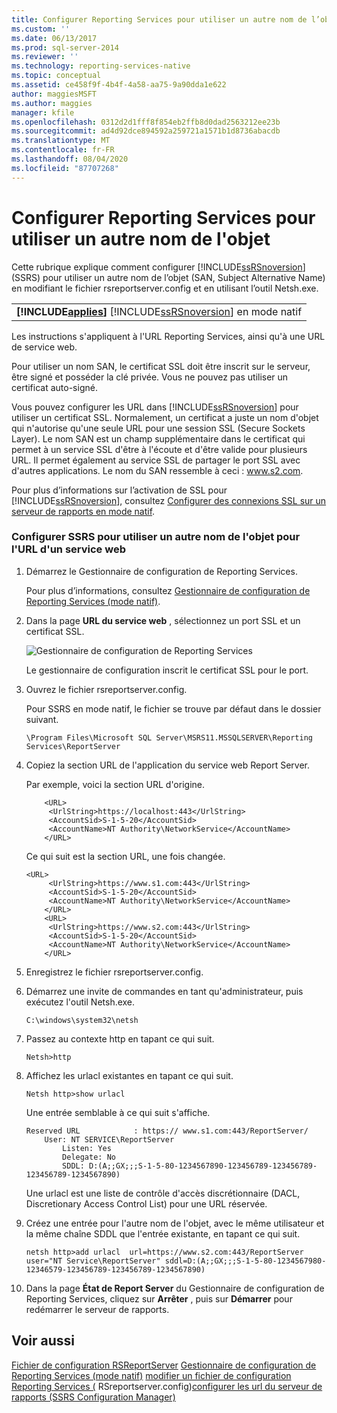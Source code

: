 ```yaml
---
title: Configurer Reporting Services pour utiliser un autre nom de l’objet | Microsoft Docs
ms.custom: ''
ms.date: 06/13/2017
ms.prod: sql-server-2014
ms.reviewer: ''
ms.technology: reporting-services-native
ms.topic: conceptual
ms.assetid: ce458f9f-4b4f-4a58-aa75-9a90dda1e622
author: maggiesMSFT
ms.author: maggies
manager: kfile
ms.openlocfilehash: 0312d2d1fff8f854eb2ffb8d0dad2563212ee23b
ms.sourcegitcommit: ad4d92dce894592a259721a1571b1d8736abacdb
ms.translationtype: MT
ms.contentlocale: fr-FR
ms.lasthandoff: 08/04/2020
ms.locfileid: "87707268"
---
```

# <a name="configure-reporting-services-to-use-a-subject-alternative-name"></a>Configurer Reporting Services pour utiliser un autre nom de l'objet
  Cette rubrique explique comment configurer [!INCLUDE[ssRSnoversion](../includes/ssrsnoversion-md.md)] (SSRS) pour utiliser un autre nom de l’objet (SAN, Subject Alternative Name) en modifiant le fichier rsreportserver.config et en utilisant l’outil Netsh.exe.

||
|-|
|**[!INCLUDE[applies](../includes/applies-md.md)]**  [!INCLUDE[ssRSnoversion](../includes/ssrsnoversion-md.md)] en mode natif|

 Les instructions s'appliquent à l'URL Reporting Services, ainsi qu'à une URL de service web.

 Pour utiliser un nom SAN, le certificat SSL doit être inscrit sur le serveur, être signé et posséder la clé privée. Vous ne pouvez pas utiliser un certificat auto-signé.

 Vous pouvez configurer les URL dans [!INCLUDE[ssRSnoversion](../includes/ssrsnoversion-md.md)] pour utiliser un certificat SSL. Normalement, un certificat a juste un nom d'objet qui n'autorise qu'une seule URL pour une session SSL (Secure Sockets Layer). Le nom SAN est un champ supplémentaire dans le certificat qui permet à un service SSL d'être à l'écoute et d'être valide pour plusieurs URL. Il permet également au service SSL de partager le port SSL avec d'autres applications. Le nom du SAN ressemble à ceci : www.s2.com.

 Pour plus d’informations sur l’activation de SSL pour [!INCLUDE[ssRSnoversion](../includes/ssrsnoversion-md.md)], consultez [Configurer des connexions SSL sur un serveur de rapports en mode natif](security/configure-ssl-connections-on-a-native-mode-report-server.md).

### <a name="configure-ssrs-to-use-a-subject-alternative-name-for-web-service-url"></a>Configurer SSRS pour utiliser un autre nom de l'objet pour l'URL d'un service web

1.  Démarrez le Gestionnaire de configuration de Reporting Services.

     Pour plus d’informations, consultez [Gestionnaire de configuration de Reporting Services &#40;mode natif&#41;](../sql-server/install/reporting-services-configuration-manager-native-mode.md).

2.  Dans la page **URL du service web** , sélectionnez un port SSL et un certificat SSL.

     ![Gestionnaire de configuration de Reporting Services](media/reportingservices-configurationmanager.png "Gestionnaire de configuration de Reporting Services")

     Le gestionnaire de configuration inscrit le certificat SSL pour le port.

3.  Ouvrez le fichier rsreportserver.config.

     Pour SSRS en mode natif, le fichier se trouve par défaut dans le dossier suivant.

    ```
    \Program Files\Microsoft SQL Server\MSRS11.MSSQLSERVER\Reporting Services\ReportServer
    ```

4.  Copiez la section URL de l'application du service web Report Server.

     Par exemple, voici la section URL d'origine.

    ```
        <URL>
         <UrlString>https://localhost:443</UrlString>
         <AccountSid>S-1-5-20</AccountSid>
         <AccountName>NT Authority\NetworkService</AccountName>
        </URL>

    ```

     Ce qui suit est la section URL, une fois changée.

    ```
    <URL>
         <UrlString>https://www.s1.com:443</UrlString>
         <AccountSid>S-1-5-20</AccountSid>
         <AccountName>NT Authority\NetworkService</AccountName>
        </URL>
        <URL>
         <UrlString>https://www.s2.com:443</UrlString>
         <AccountSid>S-1-5-20</AccountSid>
         <AccountName>NT Authority\NetworkService</AccountName>
        </URL>

    ```

5.  Enregistrez le fichier rsreportserver.config.

6.  Démarrez une invite de commandes en tant qu'administrateur, puis exécutez l'outil Netsh.exe.

    ```
    C:\windows\system32\netsh
    ```

7.  Passez au contexte http en tapant ce qui suit.

    ```
    Netsh>http
    ```

8.  Affichez les urlacl existantes en tapant ce qui suit.

    ```
    Netsh http>show urlacl
    ```

     Une entrée semblable à ce qui suit s'affiche.

    ```
    Reserved URL            : https:// www.s1.com:443/ReportServer/
        User: NT SERVICE\ReportServer
            Listen: Yes
            Delegate: No
            SDDL: D:(A;;GX;;;S-1-5-80-1234567890-123456789-123456789-123456789-1234567890)
    ```

     Une urlacl est une liste de contrôle d'accès discrétionnaire (DACL, Discretionary Access Control List) pour une URL réservée.

9. Créez une entrée pour l'autre nom de l'objet, avec le même utilisateur et la même chaîne SDDL que l'entrée existante, en tapant ce qui suit.

    ```
    netsh http>add urlacl  url=https://www.s2.com:443/ReportServer  
    user="NT Service\ReportServer" sddl=D:(A;;GX;;;S-1-5-80-1234567980-12346579-123456789-123456789-1234567890)

    ```

10. Dans la page **État de Report Server** du Gestionnaire de configuration de Reporting Services, cliquez sur **Arrêter** , puis sur **Démarrer** pour redémarrer le serveur de rapports.

## <a name="see-also"></a>Voir aussi
 [Fichier de configuration RSReportServer](report-server/rsreportserver-config-configuration-file.md) [Gestionnaire de configuration de Reporting Services &#40;mode natif&#41;](../sql-server/install/reporting-services-configuration-manager-native-mode.md) [modifier un fichier de configuration Reporting Services &#40;](report-server/modify-a-reporting-services-configuration-file-rsreportserver-config.md) RSreportserver.config&#41;[configurer les url du serveur de rapports &#40;SSRS Configuration Manager&#41;](install-windows/configure-report-server-urls-ssrs-configuration-manager.md)


